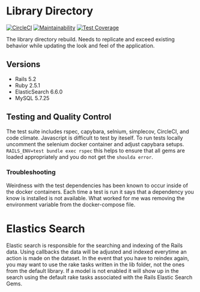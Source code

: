 # Library Directory
[![CircleCI](https://circleci.com/gh/wvulibraries/library_directory.svg?style=svg)](https://circleci.com/gh/wvulibraries/library_directory) [![Maintainability](https://api.codeclimate.com/v1/badges/1eebb5f2bac6fdeae296/maintainability)](https://codeclimate.com/github/wvulibraries/library_directory/maintainability) [![Test Coverage](https://api.codeclimate.com/v1/badges/1eebb5f2bac6fdeae296/test_coverage)](https://codeclimate.com/github/wvulibraries/library_directory/test_coverage)

The library directory rebuild.  Needs to replicate and exceed existing behavior while updating the look and feel of the application.  

## Versions
- Rails 5.2 
- Ruby  2.5.1
- ElasticSearch 6.6.0 
- MySQL 5.7.25 

## Testing and Quality Control 
The test suite includes rspec, capybara, selnium, simplecov, CircleCI, and code climate. 
Javascript is difficult to test by iteself.  To run tests locally uncomment the selenium docker container and adjust capybara setups. 
`RAILS_ENV=test bundle exec rspec` this helps to ensure that all gems are loaded appropriately and you do not get the `shoulda error`.  

### Troubleshooting
Weirdness with the test dependencies has been known to occur inside of the docker containers.  Each time a test is run it says that a dependency you know is installed is not available.  What worked for me was removing the environment variable from the docker-compose file. 

# Elastics Search 
Elastic search is responsible for the searching and indexing of the Rails data. Using callbacks the data will be adjusted and indexed everytime an action is made on the dataset.  In the event that you have to reindex again, you may want to use the rake tasks written in the lib folder, not the ones from the default library.  If a model is not enabled it will show up in the search using the default rake tasks associated with the Rails Elastic Search Gems.